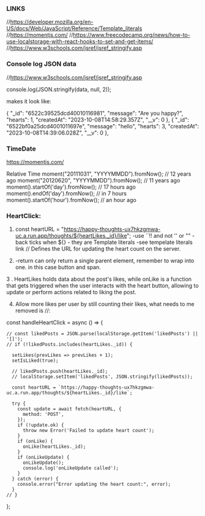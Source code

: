 ### LINKS
  //https://developer.mozilla.org/en-US/docs/Web/JavaScript/Reference/Template_literals
  //https://momentjs.com/ 
  //https://www.freecodecamp.org/news/how-to-use-localstorage-with-react-hooks-to-set-and-get-items/
  //https://www.w3schools.com/jsref/jsref_stringify.asp

### Console log JSON data
//https://www.w3schools.com/jsref/jsref_stringify.asp 

console.log(JSON.stringify(data, null, 2));

makes it look like: 

{
    "_id": "6522c39525dcd40010116981",
    "message": "Are you happy?",
    "hearts": 1,
    "createdAt": "2023-10-08T14:58:29.357Z",
    "__v": 0
  },
  {
    "_id": "6522bf0a25dcd4001011697e",
    "message": "hello",
    "hearts": 3,
    "createdAt": "2023-10-08T14:39:06.028Z",
    "__v": 0
  },

### TimeDate
https://momentjs.com/

Relative Time
moment("20111031", "YYYYMMDD").fromNow(); // 12 years ago
moment("20120620", "YYYYMMDD").fromNow(); // 11 years ago
moment().startOf('day').fromNow();        // 17 hours ago
moment().endOf('day').fromNow();          // in 7 hours
moment().startOf('hour').fromNow();       // an hour ago


 ### HeartClick:
1. const heartURL = "https://happy-thoughts-ux7hkzgmwa-uc.a.run.app/thoughts/${heartLikes._id}/like";
-use ``!! and not '' or ""
-back ticks when ${} - they are Template literals 
-see tempelate literals link
// Defines the URL for updating the heart count on the server.

2. -return can only return a single parent element, remember to wrap into one. in this case button and span. 

3 . HeartLikes holds data about the post's likes, while onLike is a function that gets triggered when the user interacts with the heart button, allowing to update or perform actions related to liking the post.

4. Allow more likes per user by still counting their likes, what needs to me removed is //:

const handleHeartClick = async () => {

    // const likedPosts = JSON.parse(localStorage.getItem('likedPosts') || '[]');
    // if (!likedPosts.includes(heartLikes._id)) {

      setLikes(prevLikes => prevLikes + 1);
      setIsLiked(true);

      // likedPosts.push(heartLikes._id);
      // localStorage.setItem('likedPosts', JSON.stringify(likedPosts));

      const heartURL = `https://happy-thoughts-ux7hkzgmwa-uc.a.run.app/thoughts/${heartLikes._id}/like`;

      try {
        const update = await fetch(heartURL, {
          method: 'POST',
        });
        if (!update.ok) {
          throw new Error('Failed to update heart count');
        }
        if (onLike) {
          onLike(heartLikes._id);
        }
        if (onLikeUpdate) {
          onLikeUpdate();
          console.log('onLikeUpdate called');
        }
      } catch (error) {
        console.error("Error updating the heart count:", error);
      }
    // }
};

